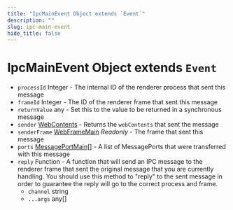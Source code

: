 ```yaml
---
title: "IpcMainEvent Object extends `Event`"
description: ""
slug: ipc-main-event
hide_title: false
---
```


# IpcMainEvent Object extends `Event`

* `processId` Integer - The internal ID of the renderer process that sent this message
* `frameId` Integer - The ID of the renderer frame that sent this message
* `returnValue` any - Set this to the value to be returned in a synchronous message
* `sender` [WebContents](latest/api/web-contents.md) - Returns the `webContents` that sent the message
* `senderFrame` [WebFrameMain](latest/api/web-frame-main.md) _Readonly_ - The frame that sent this message
* `ports` [MessagePortMain](latest/api/message-port-main.md)[] - A list of MessagePorts that were transferred with this message
* `reply` Function - A function that will send an IPC message to the renderer frame that sent the original message that you are currently handling.  You should use this method to "reply" to the sent message in order to guarantee the reply will go to the correct process and frame.
  * `channel` string
  * `...args` any[]
